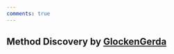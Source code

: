 ```yaml
---
comments: true
---
```


## Method Discovery by [GlockenGerda](https://forums.crateentertainment.com/u/glockengerda/summary)
